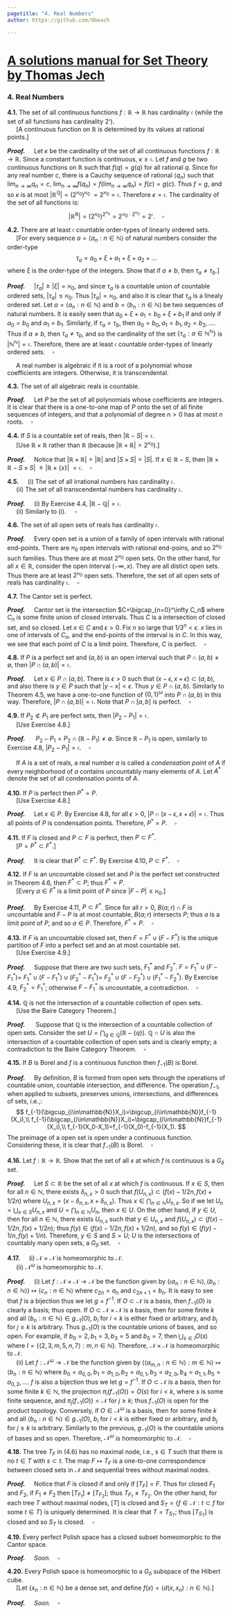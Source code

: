 ```yaml
---
pagetitle: "4. Real Numbers"
author: https://github.com/9beach

---
```

# [A solutions manual for Set Theory by Thomas Jech](README.md)
### 4. Real Numbers

**4.1.** The set of all continuous functions $f : \mathbb{R}\to \mathbb{R}$
has cardinality $\mathfrak{c}$ (while the set of all functions has
cardinality $2^\mathfrak{c}$).\
&nbsp;$\quad$[A continuous function on $\mathbb{R}$ is determined by its
values at rational points.]

**_Proof._**&nbsp;$\quad$Let $\kappa$ be the cardinality of the set of
all continuous functions $f : \mathbb{R}\to \mathbb{R}$. Since a constant
function is continuous, $\kappa \ge \mathfrak{c}$. Let $f$ and $g$ be
two continuous functions on $\mathbb{R}$ such that $f(q)=g(q)$ for all
rational $q$.
Since for any real number $c$, there is a Cauchy sequence of rational
$\langle q_n \rangle$ such that $\lim_{n\to\infty}q_n=c$, $\lim_{n\to\infty}f(q_n)=f(\lim_{n\to\infty}q_n)=f(c)=g(c)$.
Thus $f=g$, and so $\kappa$ is at most
$|\mathbb{R}^{\mathbb{Q}}|=(2^{\aleph_0})^{\aleph_0}$
$=2^{\aleph_0}=\mathfrak{c}$. Therefore $\kappa=\mathfrak{c}$. The cardinality
of the set of all functions is:
$$
|\mathbb{R}^{\mathbb{R}}|=(2^{\aleph_0})^{2^{\aleph_0}}=
2^{{\aleph_0}\cdot2^{\aleph_0}}=2^{\mathfrak{c}}.\quad\square
$$

**4.2.** There are at least $\mathfrak{c}$ countable order-types
of linearly ordered sets.\
&nbsp;$\quad$[For every sequence $a = \langle a_n : n\in\mathbb{N}\rangle$
of natural numbers consider the order-type
$$
\tau_a=a_0+\xi+a_1+\xi+a_2+\ldots
$$
where $\xi$ is the order-type of the integers. Show that if
$a \neq b$, then $\tau_a\neq\tau_b$.]

**_Proof._**&nbsp;$\quad$$|\tau_a|\ge|\xi|=\aleph_0$, and since $\tau_a$ is a
countable union of countable ordered sets, $|\tau_a|\le\aleph_0$. Thus $|\tau_a|=\aleph_0$, and also
it is clear that $\tau_a$ is a linealy ordered set.
Let $a=\langle a_n : n\in\mathbb{N}\rangle$ and $b=\langle b_n :
n\in\mathbb{N}\rangle$ be two sequences of natural numbers.
It is easily seen that $a_0+\xi+a_1
=b_0+\xi+b_1$ if and only if $a_0=b_0$ and $a_1=b_1$. Similarly,
if $\tau_a=\tau_b$, then $a_0=b_0, a_1=b_1, a_2=b_2,\ldots$.
Thus if $a \neq b$, then $\tau_a\neq\tau_b$, and so
the cardinality of the set $\{\tau_a:a\in\mathbb{N}^\mathbb{N}\}$ is
$|\mathbb{N}^\mathbb{N}|=\mathfrak{c}$. Therefore, there are at least
$\mathfrak{c}$ countable order-types of linearly ordered sets.$\quad\square$

&nbsp;$\quad$A real number is algebraic if it is a root of a polynomial
whose coefficients are integers. Otherwise, it is transcendental.

**4.3.** The set of all algebraic reals is countable.

**_Proof._**&nbsp;$\quad$Let $P$ be the set of all polynomials whose
coefficients are integers. It is clear that there is a one-to-one map of $P$
onto the set of all finite sequences of integers, and that a polynomial of
degree $n>0$ has at most $n$ roots.$\quad\square$

**4.4.** If $S$ is a countable set of reals, then
$|\mathbb{R}-S|=\mathfrak{c}$.\
&nbsp;$\quad$[Use $\mathbb{R}\times\mathbb{R}$ rather than $\mathbb{R}$
(because $|\mathbb{R}\times \mathbb{R}|= 2^{\aleph_0}$).]

**_Proof._**&nbsp;$\quad$Notice that $|\mathbb{R}\times \mathbb{R}|=
|\mathbb{R}|$ and $|S\times S|=|S|$. If $x\in \mathbb{R}-S$,
then $|\mathbb{R}\times\mathbb{R}-S\times S|$ $\ge|\mathbb{R}\times \{x\}|$
$=\mathfrak{c}$.$\quad\square$

**4.5.**&nbsp;$\quad$(i) The set of all irrational numbers has
cardinality $\mathfrak{c}$.\
&nbsp;$\quad$(ii) The set of all transcendental numbers has cardinality
$\mathfrak{c}$.

**_Proof._**&nbsp;$\quad$(i) By Exercise 4.4,
$|\mathbb{R}-\mathbb{Q}|=\mathfrak{c}$.
\
&nbsp;$\quad$(ii) Similarly to (i).
$\quad\square$

**4.6.** The set of all open sets of reals has cardinality $\mathfrak{c}$.

**_Proof._**&nbsp;$\quad$Every open set is a union of a family of
open intervals with rational end-points. There are $\aleph_0$ open intervals
with rational end-poins, and so $2^{\aleph_0}$ such families. Thus there
are at most $2^{\aleph_0}$ open sets. On the other hand, for
all $x\in\mathbb{R}$, consider the open interval $(-\infty, x)$. They are
all distict open sets. Thus there are at least $2^{\aleph_0}$ open sets.
Therefore, the set of all open sets of reals has cardinality
$\mathfrak{c}$.$\quad\square$

**4.7.** The Cantor set is perfect.

**_Proof._**&nbsp;$\quad$Cantor set is the intersection
$C=\bigcap_{n=0}^\infty C_n$ where $C_n$ is some finite union of closed
intervals. Thus $C$ is a intersection of closed set, and so closed.
Let $x\in C$ and $\epsilon >0$.
Fix $n$ so large that $1/3^n<\epsilon$. $x$ lies in one of intervals of
$C_n$, and the end-points of the interval is in $C$. In this way,
we see that each point of $C$ is a limit point. Therefore, $C$ is
perfect.$\quad\square$

**4.8.** If $P$ is a perfect set and $(a,b)$ is an open interval such that
$P\cap (a,b)\neq\emptyset$, then $|P\cap (a,b)| = \mathfrak{c}$.

**_Proof._**&nbsp;$\quad$Let $x\in P\cap(a,b)$. There is $\epsilon>0$ such
that $(x-\epsilon,x+\epsilon)\subset (a,b)$, and also there is $y\in P$ such
that $|y-x| < \epsilon$. Thus $y\in P\cap(a,b)$. Similarly to Theorem 4.5,
we have a one-to-one function of $\{0,1\}^\omega$ into $P\cap (a,b)$ in
this way. Therefore, $|P\cap (a,b)| = \mathfrak{c}$.
Note that $P\cap [a,b]$ is perfect.$\quad\square$

**4.9.** If $P_2\not\subset P_1$ are perfect sets, then $|P_2 - P_1| =
\mathfrak{c}$.\
&nbsp;$\quad$[Use Exercise 4.8.]

**_Proof._**&nbsp;$\quad$ $P_2-P_1=P_2\cap (\mathbb{R}-P_1)\neq \emptyset$.
Since $\mathbb{R}-P_1$ is open, similarly to Exercise 4.8, $|P_2 - P_1| =
\mathfrak{c}$.$\quad\square$

&nbsp;$\quad$If $A$ is a set of reals, a real number $a$ is called a
_condensation point_ of $A$ if every neighborhood of $a$ contains uncountably
many elements of $A$. Let $A^\ast$ denote the set of all condensation points
of $A$.

**4.10.** If $P$ is perfect then $P^\ast = P$.\
&nbsp;$\quad$[Use Exercise 4.8.]

**_Proof._**&nbsp;$\quad$Let $x\in P$. By Exercise 4.8, for all $\epsilon>0$,
$|P\cap(x-\epsilon,x+\epsilon)| = \mathfrak{c}$. Thus all points of $P$
is condensation points. Therefore, $P^\ast = P$.$\quad\square$

**4.11.** If $F$ is closed and $P\subset F$ is perfect, then
$P\subset F^\ast$.\
&nbsp;$\quad$[$P=P^\ast\subset F^\ast$.]

**_Proof._**&nbsp;$\quad$It is clear that $P^\ast\subset F^\ast$.
By Exercise 4.10, $P\subset F^\ast$.$\quad\square$

**4.12.** If $F$ is an uncountable closed set and $P$ is the perfect set
constructed in Theorem 4.6, then $F^\ast\subset P$; thus $F^\ast = P$.\
&nbsp;$\quad$[Every $a\in F^\ast$ is a limit point of $P$ since
$|F -P|\le\aleph_0$.]

**_Proof._**&nbsp;$\quad$By Exercise 4.11, $P\subset F^\ast$.
Since for all $r>0$, $B(a;r)\cap F$ is uncountable and
$F-P$ is at most countable,
$B(a;r)$ intersects $P$; thus $a$ is a limit point of $P$, and so
$a\in P$. Therefore, $F^\ast=P$.$\quad\square$

**4.13.** If $F$ is an uncountable closed set, then
$F = F^\ast\cup (F - F^\ast )$ is the unique partition of $F$ into a perfect
set and an at most countable set.\
&nbsp;$\quad$[Use Exercise 4.9.]

**_Proof._**&nbsp;$\quad$Suppose that there are two such sets, $F_1^\ast$
and $F_2^\ast$. $F=F_1^\ast\cup (F-F_1^\ast)=$
$F_1^\ast\cup (F-F_1^\ast)\cup (F_2^\ast-F_1^\ast)=$
$F_2^\ast\cup (F-F_2^\ast)\cup (F_1^\ast-F_2^\ast)$.
By Exercise 4.9, $F_2^\ast=F_1^\ast$; otherwise $F-F_1^\ast$ is
uncountable, a contradiction.$\quad\square$

**4.14.** $\mathbb{Q}$ is not the intersection of a countable collection of
open sets.\
&nbsp;$\quad$[Use the Baire Category Theorem.]

**_Proof._**&nbsp;$\quad$ Suppose that $\mathbb{Q}$ is the intersection of a
countable collection of open sets. Consider
the set $U=\bigcap_{q\in\mathbb{Q}}(\mathbb{R}-\{q\})$. $\mathbb{Q}\cap
U$ is also the intersection of a countable collection of open sets
and is clearly empty; a contradiction to the Baire Category
Theorem.$\quad\square$

**4.15.** If $B$ is Borel and $f$ is a continuous function then $f_{-1}(B)$ is Borel.

**_Proof._**&nbsp;$\quad$By definition, $B$ is formed from open sets through
the operations of countable union, countable intersection, and difference.
The operation $f_{-1}$, when applied to subsets,
preserves unions, intersections, and differences of sets, i.e.,:
$$
f_{-1}(\bigcup_{i\in\mathbb{N}}X_i)=\bigcup_{i\in\mathbb{N}}f_{-1}(X_i),\\
f_{-1}(\bigcap_{i\in\mathbb{N}}X_i)=\bigcap_{i\in\mathbb{N}}f_{-1}(X_i),\\
f_{-1}(X_0-X_1)=f_{-1}(X_0)-f_{-1}(X_1).
$$
The preimage of a  open set is open under a continuous function.
Considering these, it is clear that $f_{-1}(B)$ is Borel.$\quad\square$

**4.16.** Let $f:\mathbb{R}\to \mathbb{R}$. Show that the set of all $x$
at which $f$ is continuous is a $G_\delta$ set.

**_Proof._**&nbsp;$\quad$Let $S\subset\mathbb{R}$ be the set of all $x$ at which $f$ is
continuous. If $x\in S$, then for all $n\in\mathbb{N}$, there exists
$\delta_{n,x}>0$ such that $f(U_{n,x})\subset(f(x)-1/2n,f(x)+1/2n)$
where $U_{n,x}=(x-\delta_{n,x},x+\delta_{n,x})$. Thus
$x\in\bigcap_{n\in\mathbb{N}}U_{n,x}$.
So if we let $U_n=\bigcup_{x\in S}U_{n,x}$ and
$U=\bigcap_{n\in\mathbb{N}}U_n$, then $x\in U$.
On the other hand, if $y\in U$, then for
all $n\in\mathbb{N}$, there exists $U_{n,x}$ such that
$y\in U_{n,x}$ and $f(U_{n,x})\subset(f(x)-1/2n,f(x)+1/2n)$;
thus $f(y)\in (f(x)-1/2n,f(x)+1/2n)$, and so $f(y)\in(f(y)-1/n,f(y)+1/n)$.
Therefore, $y\in S$ and $S=U$; $U$ is the intersections of countably many open
sets, a $G_\delta$ set.$\quad\square$

**4.17.**&nbsp;$\quad$(i) $\mathcal{N}\times \mathcal{N}$ is homeomorphic to
$\mathcal{N}$.\
&nbsp;$\quad$(ii) $\mathcal{N}^\omega$ is homeomorphic to $\mathcal{N}$.

**_Proof._**&nbsp;$\quad$(i) Let $f:\mathcal{N}\times \mathcal{N}\to\mathcal{N}$
be the function given by $(\langle a_n:n\in\mathbb{N} \rangle,\langle b_n :n\in\mathbb{N}\rangle)
\mapsto \langle c_n :n\in\mathbb{N}\rangle$ where $c_{2n}=a_n$ and
$c_{2n+1}=b_n$. It is easy to see that $f$ is a bijection thus we let
$g=f^{-1}$.
If $O\subset\mathcal{N}$ is a basis, then $f_{-1}(O)$ is clearly a basis;
thus open. If $O\subset\mathcal{N}\times \mathcal{N}$ is a basis, then
for some finite $k$ and
all $\langle b_n :n\in\mathbb{N}\rangle \in g_{-1}(O)$, $b_{i}$ for $i<k$ is
either fixed or arbitrary, and $b_{j}$ for $j\ge k$ is arbitrary.
Thus $g_{-1}(O)$ is the countable unions of bases, and
so open. For example, if $b_0=2, b_1=3,b_3=5$ and $b_5=7$, then
$\bigcup_{s\in I}O(s)$ where $I=\{\langle 2,3,m,5,n,7 \rangle
:m,n\in\mathbb{N}\}$. Therefore, $\mathcal{N}\times \mathcal{N}$ is
homeomorphic to $\mathcal{N}$.
\
&nbsp;$\quad$(ii) Let $f:\mathcal{N}^\omega\to\mathcal{N}$
be the function given by $\langle\langle a_{m,n}:n\in\mathbb{N}
\rangle:m
\in\mathbb{N} \rangle
\mapsto \langle b_n :n\in\mathbb{N}\rangle$ where
$b_0=a_{0,0},b_1=a_{1,0},b_2=a_{0,1},b_3=a_{2,0},b_4=a_{1,1},
b_5=a_{0,2},\ldots$. $f$ is also a bijection thus we let $g=f^{-1}$.
If $O\subset\mathcal{N}$ is a
basis, then for some finite $k\in\mathbb{N}$, the projection
$\pi_{i}(f_{-1}(O))=O(s)$ for $i<k$, where $s$ is some finite
sequence, and $\pi_{j}(f_{-1}(O))=\mathcal{N}$ for $j\ge k$; thus
$f_{-1}(O)$ is open for the product topology. Conversely, if
$O\in\mathcal{N}^\omega$ is a basis, then for some finite $k$ and
all $\langle b_n :n\in\mathbb{N}\rangle \in g_{-1}(O)$, $b_{i}$ for $i<k$ is
either fixed or arbitrary, and $b_{j}$ for $j\ge k$ is arbitrary.
Similarly to the previous, $g_{-1}(O)$
is the countable unions of bases and so open.
Therefore, $\mathcal{N}^\omega$ is homeomorphic to
$\mathcal{N}$.$\quad\square$

**4.18.** The tree $T_F$ in (4.6) has no maximal node, i.e., $s\in T$
such that there is no $t\in T$ with $s\subset t$. The map $F\mapsto T_F$
is a one-to-one correspondence between closed sets in $\mathcal{N}$ and
sequential trees without maximal nodes.

**_Proof._**&nbsp;$\quad$Notice that $F$ is closed if and only if
$\left[T_F\right]=F$. Thus
for closed $F_1$ and $F_2$, if $F_1\neq F_2$ then $[T_{F_1}]\neq [T_{F_2}]$;
thus $T_{F_1}\neq T_{F_2}$. On the other hand, for each tree $T$
without maximal nodes, $[T]$ is closed and
$S_T=\{f\in\mathcal{N}:t\subset f$
for some $t\in T\}$ is uniquely determined. It is clear that $T=T_{S_T}$; thus
$[T_{S_T}]$ is closed and so $S_T$ is closed.$\quad\square$

**4.19.** Every perfect Polish space has a closed subset homeomorphic to the Cantor space.

**_Proof._**&nbsp;$\quad$_Soon._$\quad\square$

**4.20.** Every Polish space is homeomorphic to a $G_\delta$ subspace of
the Hilbert cube.\
&nbsp;$\quad$[Let $\{x_n :n\in \mathbb{N}\}$ be a dense set, and define
$f(x)=\langle d(x,x_n):n\in \mathbb{N}\rangle$.]

**_Proof._**&nbsp;$\quad$_Soon._$\quad\square$
